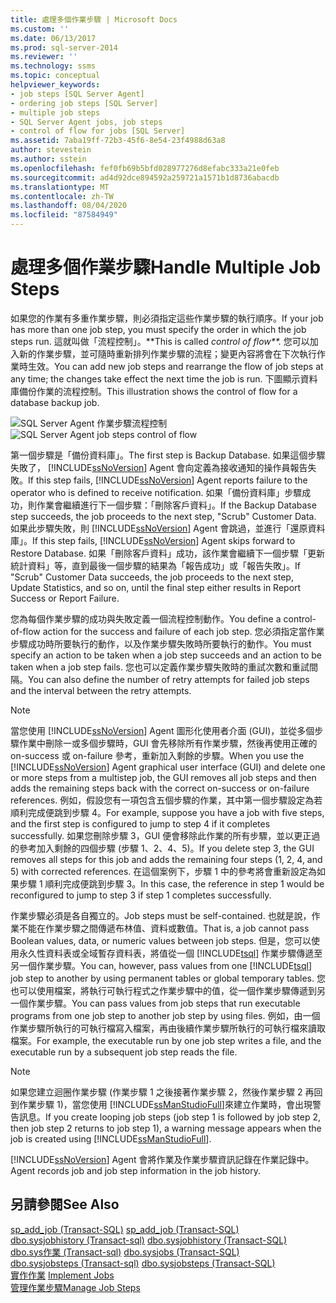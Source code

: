 ```yaml
---
title: 處理多個作業步驟 | Microsoft Docs
ms.custom: ''
ms.date: 06/13/2017
ms.prod: sql-server-2014
ms.reviewer: ''
ms.technology: ssms
ms.topic: conceptual
helpviewer_keywords:
- job steps [SQL Server Agent]
- ordering job steps [SQL Server]
- multiple job steps
- SQL Server Agent jobs, job steps
- control of flow for jobs [SQL Server]
ms.assetid: 7aba19ff-72b3-45f6-8e54-23f4988d63a8
author: stevestein
ms.author: sstein
ms.openlocfilehash: fef0fb69b5bfd028977276d8efabc333a21e0feb
ms.sourcegitcommit: ad4d92dce894592a259721a1571b1d8736abacdb
ms.translationtype: MT
ms.contentlocale: zh-TW
ms.lasthandoff: 08/04/2020
ms.locfileid: "87584949"
---
```

# <a name="handle-multiple-job-steps"></a><span data-ttu-id="9f7b3-102">處理多個作業步驟</span><span class="sxs-lookup"><span data-stu-id="9f7b3-102">Handle Multiple Job Steps</span></span>
  <span data-ttu-id="9f7b3-103">如果您的作業有多重作業步驟，則必須指定這些作業步驟的執行順序。</span><span class="sxs-lookup"><span data-stu-id="9f7b3-103">If your job has more than one job step, you must specify the order in which the job steps run.</span></span> <span data-ttu-id="9f7b3-104">這就叫做「流程控制」。\*\*</span><span class="sxs-lookup"><span data-stu-id="9f7b3-104">This is called *control of flow\*\*.*</span></span> <span data-ttu-id="9f7b3-105">您可以加入新的作業步驟，並可隨時重新排列作業步驟的流程；變更內容將會在下次執行作業時生效。</span><span class="sxs-lookup"><span data-stu-id="9f7b3-105">You can add new job steps and rearrange the flow of job steps at any time; the changes take effect the next time the job is run.</span></span> <span data-ttu-id="9f7b3-106">下圖顯示資料庫備份作業的流程控制。</span><span class="sxs-lookup"><span data-stu-id="9f7b3-106">This illustration shows the control of flow for a database backup job.</span></span>  
  
 <span data-ttu-id="9f7b3-107">![SQL Server Agent 作業步驟流程控制](../../database-engine/media/dbflow01.gif "SQL Server Agent 作業步驟流程控制")</span><span class="sxs-lookup"><span data-stu-id="9f7b3-107">![SQL Server Agent job steps control of flow](../../database-engine/media/dbflow01.gif "SQL Server Agent job steps control of flow")</span></span>  
  
 <span data-ttu-id="9f7b3-108">第一個步驟是「備份資料庫」。</span><span class="sxs-lookup"><span data-stu-id="9f7b3-108">The first step is Backup Database.</span></span> <span data-ttu-id="9f7b3-109">如果這個步驟失敗了， [!INCLUDE[ssNoVersion](../../includes/ssnoversion-md.md)] Agent 會向定義為接收通知的操作員報告失敗。</span><span class="sxs-lookup"><span data-stu-id="9f7b3-109">If this step fails, [!INCLUDE[ssNoVersion](../../includes/ssnoversion-md.md)] Agent reports failure to the operator who is defined to receive notification.</span></span> <span data-ttu-id="9f7b3-110">如果「備份資料庫」步驟成功，則作業會繼續進行下一個步驟：「刪除客戶資料」。</span><span class="sxs-lookup"><span data-stu-id="9f7b3-110">If the Backup Database step succeeds, the job proceeds to the next step, "Scrub" Customer Data.</span></span> <span data-ttu-id="9f7b3-111">如果此步驟失敗，則 [!INCLUDE[ssNoVersion](../../../includes/ssnoversion-md.md)] Agent 會跳過，並進行「還原資料庫」。</span><span class="sxs-lookup"><span data-stu-id="9f7b3-111">If this step fails, [!INCLUDE[ssNoVersion](../../../includes/ssnoversion-md.md)] Agent skips forward to Restore Database.</span></span> <span data-ttu-id="9f7b3-112">如果「刪除客戶資料」成功，該作業會繼續下一個步驟「更新統計資料」等，直到最後一個步驟的結果為「報告成功」或「報告失敗」。</span><span class="sxs-lookup"><span data-stu-id="9f7b3-112">If "Scrub" Customer Data succeeds, the job proceeds to the next step, Update Statistics, and so on, until the final step either results in Report Success or Report Failure.</span></span>  
  
 <span data-ttu-id="9f7b3-113">您為每個作業步驟的成功與失敗定義一個流程控制動作。</span><span class="sxs-lookup"><span data-stu-id="9f7b3-113">You define a control-of-flow action for the success and failure of each job step.</span></span> <span data-ttu-id="9f7b3-114">您必須指定當作業步驟成功時所要執行的動作，以及作業步驟失敗時所要執行的動作。</span><span class="sxs-lookup"><span data-stu-id="9f7b3-114">You must specify an action to be taken when a job step succeeds and an action to be taken when a job step fails.</span></span> <span data-ttu-id="9f7b3-115">您也可以定義作業步驟失敗時的重試次數和重試間隔。</span><span class="sxs-lookup"><span data-stu-id="9f7b3-115">You can also define the number of retry attempts for failed job steps and the interval between the retry attempts.</span></span>  
  
> [!NOTE]  
>  <span data-ttu-id="9f7b3-116">當您使用 [!INCLUDE[ssNoVersion](../../includes/ssnoversion-md.md)] Agent 圖形化使用者介面 (GUI)，並從多個步驟作業中刪除一或多個步驟時，GUI 會先移除所有作業步驟，然後再使用正確的 on-success 或 on-failure 參考，重新加入剩餘的步驟。</span><span class="sxs-lookup"><span data-stu-id="9f7b3-116">When you use the [!INCLUDE[ssNoVersion](../../includes/ssnoversion-md.md)] Agent graphical user interface (GUI) and delete one or more steps from a multistep job, the GUI removes all job steps and then adds the remaining steps back with the correct on-success or on-failure references.</span></span> <span data-ttu-id="9f7b3-117">例如，假設您有一項包含五個步驟的作業，其中第一個步驟設定為若順利完成便跳到步驟 4。</span><span class="sxs-lookup"><span data-stu-id="9f7b3-117">For example, suppose you have a job with five steps, and the first step is configured to jump to step 4 if it completes successfully.</span></span> <span data-ttu-id="9f7b3-118">如果您刪除步驟 3，GUI 便會移除此作業的所有步驟，並以更正過的參考加入剩餘的四個步驟 (步驟 1、2、4、5)。</span><span class="sxs-lookup"><span data-stu-id="9f7b3-118">If you delete step 3, the GUI removes all steps for this job and adds the remaining four steps (1, 2, 4, and 5) with corrected references.</span></span> <span data-ttu-id="9f7b3-119">在這個案例下，步驟 1 中的參考將會重新設定為如果步驟 1 順利完成便跳到步驟 3。</span><span class="sxs-lookup"><span data-stu-id="9f7b3-119">In this case, the reference in step 1 would be reconfigured to jump to step 3 if step 1 completes successfully.</span></span>  
  
 <span data-ttu-id="9f7b3-120">作業步驟必須是各自獨立的。</span><span class="sxs-lookup"><span data-stu-id="9f7b3-120">Job steps must be self-contained.</span></span> <span data-ttu-id="9f7b3-121">也就是說，作業不能在作業步驟之間傳遞布林值、資料或數值。</span><span class="sxs-lookup"><span data-stu-id="9f7b3-121">That is, a job cannot pass Boolean values, data, or numeric values between job steps.</span></span> <span data-ttu-id="9f7b3-122">但是，您可以使用永久性資料表或全域暫存資料表，將值從一個 [!INCLUDE[tsql](../../includes/tsql-md.md)] 作業步驟傳遞至另一個作業步驟。</span><span class="sxs-lookup"><span data-stu-id="9f7b3-122">You can, however, pass values from one [!INCLUDE[tsql](../../includes/tsql-md.md)] job step to another by using permanent tables or global temporary tables.</span></span> <span data-ttu-id="9f7b3-123">您也可以使用檔案，將執行可執行程式之作業步驟中的值，從一個作業步驟傳遞到另一個作業步驟。</span><span class="sxs-lookup"><span data-stu-id="9f7b3-123">You can pass values from job steps that run executable programs from one job step to another job step by using files.</span></span> <span data-ttu-id="9f7b3-124">例如，由一個作業步驟所執行的可執行檔寫入檔案，再由後續作業步驟所執行的可執行檔來讀取檔案。</span><span class="sxs-lookup"><span data-stu-id="9f7b3-124">For example, the executable run by one job step writes a file, and the executable run by a subsequent job step reads the file.</span></span>  
  
> [!NOTE]  
>  <span data-ttu-id="9f7b3-125">如果您建立迴圈作業步驟 (作業步驟 1 之後接著作業步驟 2，然後作業步驟 2 再回到作業步驟 1)，當您使用 [!INCLUDE[ssManStudioFull](../../includes/ssmanstudiofull-md.md)]來建立作業時，會出現警告訊息。</span><span class="sxs-lookup"><span data-stu-id="9f7b3-125">If you create looping job steps (job step 1 is followed by job step 2, then job step 2 returns to job step 1), a warning message appears when the job is created using [!INCLUDE[ssManStudioFull](../../includes/ssmanstudiofull-md.md)].</span></span>  
  
 [!INCLUDE[ssNoVersion](../../includes/ssnoversion-md.md)] <span data-ttu-id="9f7b3-126">Agent 會將作業及作業步驟資訊記錄在作業記錄中。</span><span class="sxs-lookup"><span data-stu-id="9f7b3-126">Agent records job and job step information in the job history.</span></span>  
  
## <a name="see-also"></a><span data-ttu-id="9f7b3-127">另請參閱</span><span class="sxs-lookup"><span data-stu-id="9f7b3-127">See Also</span></span>  
 <span data-ttu-id="9f7b3-128">[sp_add_job &#40;Transact-SQL&#41;](/sql/relational-databases/system-stored-procedures/sp-add-job-transact-sql) </span><span class="sxs-lookup"><span data-stu-id="9f7b3-128">[sp_add_job &#40;Transact-SQL&#41;](/sql/relational-databases/system-stored-procedures/sp-add-job-transact-sql) </span></span>  
 <span data-ttu-id="9f7b3-129">[dbo.sysjobhistory &#40;Transact-sql&#41;](/sql/relational-databases/system-tables/dbo-sysjobhistory-transact-sql) </span><span class="sxs-lookup"><span data-stu-id="9f7b3-129">[dbo.sysjobhistory &#40;Transact-SQL&#41;](/sql/relational-databases/system-tables/dbo-sysjobhistory-transact-sql) </span></span>  
 <span data-ttu-id="9f7b3-130">[dbo.sys作業 &#40;Transact-sql&#41;](/sql/relational-databases/system-tables/dbo-sysjobs-transact-sql) </span><span class="sxs-lookup"><span data-stu-id="9f7b3-130">[dbo.sysjobs &#40;Transact-SQL&#41;](/sql/relational-databases/system-tables/dbo-sysjobs-transact-sql) </span></span>  
 <span data-ttu-id="9f7b3-131">[dbo.sysjobsteps &#40;Transact-sql&#41;](/sql/relational-databases/system-tables/dbo-sysjobsteps-transact-sql) </span><span class="sxs-lookup"><span data-stu-id="9f7b3-131">[dbo.sysjobsteps &#40;Transact-SQL&#41;](/sql/relational-databases/system-tables/dbo-sysjobsteps-transact-sql) </span></span>  
 <span data-ttu-id="9f7b3-132">[實作作業](implement-jobs.md) </span><span class="sxs-lookup"><span data-stu-id="9f7b3-132">[Implement Jobs](implement-jobs.md) </span></span>  
 [<span data-ttu-id="9f7b3-133">管理作業步驟</span><span class="sxs-lookup"><span data-stu-id="9f7b3-133">Manage Job Steps</span></span>](manage-job-steps.md)  
  
  
